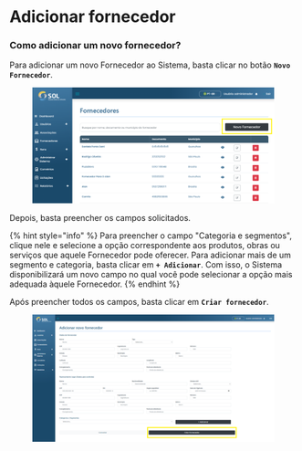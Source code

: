 # Adicionar fornecedor

### Como adicionar um novo fornecedor?

Para adicionar um novo Fornecedor ao Sistema, basta clicar no botão **`Novo Fornecedor`**.&#x20;

<figure><img src="../../../.gitbook/assets/image (3).png" alt=""><figcaption></figcaption></figure>

Depois, basta preencher os campos solicitados.

{% hint style="info" %}
Para preencher o campo "Categoria e segmentos", clique nele e selecione a opção correspondente aos produtos, obras ou serviços que aquele Fornecedor pode oferecer. Para adicionar mais de um segmento e categoria, basta clicar em **`+ Adicionar`**. Com isso, o Sistema disponibilizará um novo campo no qual você pode selecionar a opção mais adequada àquele Fornecedor.
{% endhint %}

Após preencher todos os campos, basta clicar em **`Criar fornecedor`**.

<figure><img src="../../../.gitbook/assets/image (4).png" alt=""><figcaption></figcaption></figure>
